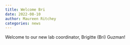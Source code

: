 ```yaml
---
title: Welcome Bri
date: 2022-08-10
author: Maureen Ritchey
categories: news
---
```


Welcome to our new lab coordinator, Brigitte (Bri) Guzman!
